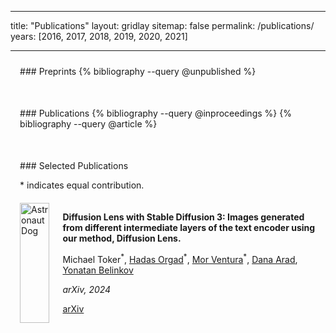<!-- ---
title: "Publications"
layout: gridlay
sitemap: false
permalink: /publications/
years: [2016, 2017, 2018, 2019, 2020, 2021]
---

<style>
.jumbotron{
    padding:3%;
    padding-bottom:10px;
    padding-top:10px;
    margin-top:10px;
    margin-bottom:30px;
}
</style>

<div class="jumbotron">
### Preprints
{% bibliography --query @unpublished %}
</div>

<div class="jumbotron">
### Publications
{% bibliography --query @inproceedings %}
{% bibliography --query @article %}
</div> -->

---

title: "Publications"
layout: gridlay
sitemap: false
permalink: /publications/
years: [2016, 2017, 2018, 2019, 2020, 2021]

---

<style>
.jumbotron{
    padding:3%;
    padding-bottom:10px;
    padding-top:10px;
    margin-top:10px;
    margin-bottom:30px;
}
.publication-container {
    margin-top: 20px;
}
.publication-container img {
    width: 100%;
    height: auto;
}
.publication-details {
    margin-top: 10px;
}
</style>

<div class="jumbotron">
### Preprints
{% bibliography --query @unpublished %}
</div>

<div class="jumbotron">
### Publications
{% bibliography --query @inproceedings %}
{% bibliography --query @article %}
</div>

<div class="jumbotron">
### Selected Publications
<p>* indicates equal contribution.</p>
<div class="columns publication-container">
  <div class="column is-one-third">
    <img src="static/videos/astronaut_dog_sd3.gif" alt="Astronaut Dog">
  </div>
  <div class="column is-two-thirds">
    <p><strong>Diffusion Lens with Stable Diffusion 3: Images generated from different intermediate layers of the text encoder using our method, Diffusion Lens.</strong></p>
    <p>
      Michael Toker<sup>*</sup>, <a href="https://orgadhadas.github.io/" target="_blank">Hadas Orgad</a><sup>*</sup>, <a href="https://venturamor.github.io/" target="_blank">Mor Ventura</a><sup>*</sup>, <a href="https://www.linkedin.com/in/dana-arad/" target="_blank">Dana Arad</a>, <a href="https://belinkov.com/" target="_blank">Yonatan Belinkov</a>
    </p>
    <p><em>arXiv, 2024</em></p>
    <p><a href="https://arxiv.org/abs/2403.05846" target="_blank">arXiv</a></p>
  </div>
</div>
</div>

